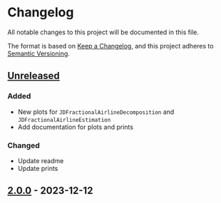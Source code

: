 # Changelog

All notable changes to this project will be documented in this file.

The format is based on [Keep a Changelog](https://keepachangelog.com/en/1.1.0/), and this project adheres
to [Semantic Versioning](https://semver.org/spec/v2.0.0.html).

## [Unreleased]

### Added

- New plots for `JDFractionalAirlineDecomposition` and `JDFractionalAirlineEstimation`
- Add documentation for plots and prints

### Changed

- Update readme
- Update prints


## [2.0.0] - 2023-12-12


[Unreleased]: https://github.com/rjdemetra/rjd3highfreq/compare/v2.0.0...HEAD
[2.0.0]: https://github.com/rjdemetra/rjd3highfreq/releases/tag/v2.0.0
